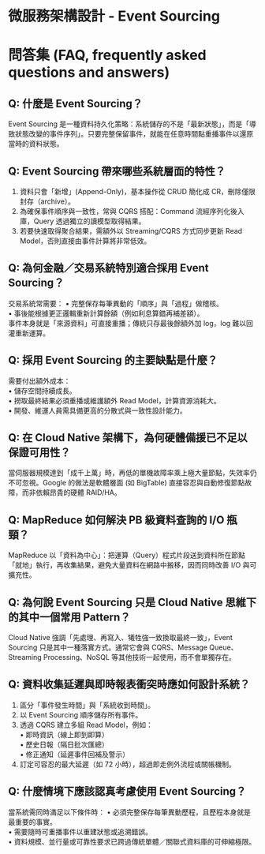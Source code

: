 # 微服務架構設計 - Event Sourcing

# 問答集 (FAQ, frequently asked questions and answers)

## Q: 什麼是 Event Sourcing？
Event Sourcing 是一種資料持久化策略：系統儲存的不是「最新狀態」，而是「導致狀態改變的事件序列」。只要完整保留事件，就能在任意時間點重播事件以還原當時的資料狀態。

## Q: Event Sourcing 帶來哪些系統層面的特性？
1. 資料只會「新增」(Append-Only)，基本操作從 CRUD 簡化成 CR，刪除僅限封存（archive）。  
2. 為確保事件順序與一致性，常與 CQRS 搭配：Command 流經序列化後入庫，Query 透過獨立的讀模型取得結果。  
3. 若要快速取得聚合結果，需額外以 Streaming/CQRS 方式同步更新 Read Model，否則直接由事件計算將非常低效。

## Q: 為何金融／交易系統特別適合採用 Event Sourcing？
交易系統常需要：
• 完整保存每筆異動的「順序」與「過程」做稽核。  
• 事後能根據更正邏輯重新計算餘額（例如利息算錯再補差額）。  
事件本身就是「來源資料」可直接重播；傳統只存最後餘額外加 log，log 難以回灌重新運算。

## Q: 採用 Event Sourcing 的主要缺點是什麼？
需要付出額外成本：  
• 儲存空間持續成長。  
• 撈取最終結果必須重播或維護額外 Read Model，計算資源消耗大。  
• 開發、維運人員需具備更高的分散式與一致性設計能力。

## Q: 在 Cloud Native 架構下，為何硬體備援已不足以保證可用性？
當伺服器規模達到「成千上萬」時，再低的單機故障率乘上極大量節點，失效率仍不可忽視。Google 的做法是軟體層面 (如 BigTable) 直接容忍與自動修復節點故障，而非依賴昂貴的硬體 RAID/HA。

## Q: MapReduce 如何解決 PB 級資料查詢的 I/O 瓶頸？
MapReduce 以「資料為中心」：把運算（Query）程式片段送到資料所在節點「就地」執行，再收集結果，避免大量資料在網路中搬移，因而同時改善 I/O 與可擴充性。

## Q: 為何說 Event Sourcing 只是 Cloud Native 思維下的其中一個常用 Pattern？
Cloud Native 強調「先處理、再寫入、犧牲強一致換取最終一致」，Event Sourcing 只是其中一種落實方式。通常它會與 CQRS、Message Queue、Streaming Processing、NoSQL 等其他技術一起使用，而不會單獨存在。

## Q: 資料收集延遲與即時報表衝突時應如何設計系統？
1. 區分「事件發生時間」與「系統收到時間」。  
2. 以 Event Sourcing 順序儲存所有事件。  
3. 透過 CQRS 建立多組 Read Model，例如：  
   • 即時資訊（線上即到即算）  
   • 歷史日報（隔日批次匯總）  
   • 修正通知（延遲事件回補及警示）  
4. 訂定可容忍的最大延遲（如 72 小時），超過即走例外流程或關帳機制。

## Q: 什麼情境下應該認真考慮使用 Event Sourcing？
當系統需同時滿足以下條件時：
• 必須完整保存每筆異動歷程，且歷程本身就是最重要的事實。  
• 需要隨時可重播事件以重建狀態或追溯錯誤。  
• 資料規模、並行量或可靠性要求已跨過傳統單體／關聯式資料庫的可伸縮極限。
